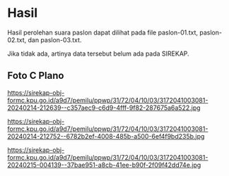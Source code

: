 # Hasil

Hasil perolehan suara paslon dapat dilihat pada file paslon-01.txt, paslon-02.txt, dan paslon-03.txt.

Jika tidak ada, artinya data tersebut belum ada pada SIREKAP.

## Foto C Plano

https://sirekap-obj-formc.kpu.go.id/a9d7/pemilu/ppwp/31/72/04/10/03/3172041003081-20240214-212639--c357aec9-c6d9-4fff-9f82-287675a6a522.jpg

https://sirekap-obj-formc.kpu.go.id/a9d7/pemilu/ppwp/31/72/04/10/03/3172041003081-20240214-212752--6782b2ef-4008-485b-a500-6ef4f9bd235b.jpg

https://sirekap-obj-formc.kpu.go.id/a9d7/pemilu/ppwp/31/72/04/10/03/3172041003081-20240215-004139--37bae951-a8cb-41ee-b90f-2f09f42dd74e.jpg
